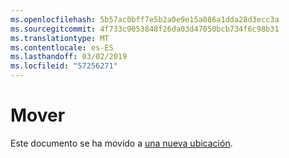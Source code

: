 ```yaml
---
ms.openlocfilehash: 5b57ac0bff7e5b2a0e9e15a086a1dda28d3ecc3a
ms.sourcegitcommit: 4f733c9053848f26da03d47050bcb734f6c98b31
ms.translationtype: MT
ms.contentlocale: es-ES
ms.lasthandoff: 03/02/2019
ms.locfileid: "57256271"
---
```

# <a name="moved"></a>Mover

Este documento se ha movido a [una nueva ubicación](https://aka.ms/vsls-docs/vscode).
